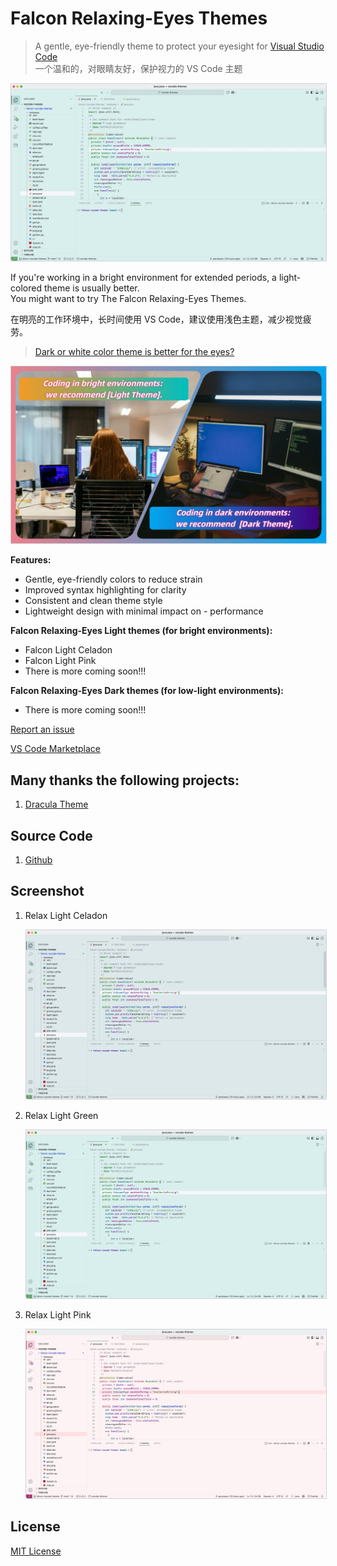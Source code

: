 # Falcon Relaxing-Eyes Themes

> A gentle, eye-friendly theme to protect your eyesight for [Visual Studio Code](https://code.visualstudio.com/) <br/>
> 一个温和的，对眼睛友好，保护视力的 VS Code 主题

<img src="./assets/light-green.jpg" alt="Falcon VS Code Themes" style="border: 1px solid #CED0D6;">

If you're working in a bright environment for extended periods, a light-colored theme is usually better.
<br/>
You might want to try The Falcon Relaxing-Eyes Themes.<br/>

在明亮的工作环境中，长时间使用 VS Code，建议使用浅色主题，减少视觉疲劳。<br/>

> <a href="https://ux.stackexchange.com/questions/53264/dark-or-white-color-theme-is-better-for-the-eyes">Dark or white color theme is better for the eyes?</a>
<img src="./assets/about.jpg" alt="Relax Green Light" style="border: 1px solid #CED0D6;">

**Features:**

- Gentle, eye-friendly colors to reduce strain
- Improved syntax highlighting for clarity
- Consistent and clean theme style
- Lightweight design with minimal impact on - performance

**Falcon Relaxing-Eyes Light themes (for bright environments):**

- Falcon Light Celadon
- Falcon Light Pink
- There is more coming soon!!!

**Falcon Relaxing-Eyes Dark themes (for low-light environments):**

- There is more coming soon!!!

<a href="https://github.com/panxiaoan/falcon-vscode-themes/issues">Report an issue</a>

[VS Code Marketplace](https://marketplace.visualstudio.com/VSCode)

## Many thanks the following projects:

1. [Dracula Theme](https://draculatheme.com/visual-studio-code)

## Source Code

1. [Github](https://github.com/panxiaoan/falcon-vscode-themes)

## Screenshot

1. Relax Light Celadon

    <img src="./assets/light-celadon.jpg" alt="Falcon Light Celadon" style="border: 1px solid #CED0D6;">

2. Relax Light Green

    <img src="./assets/light-green.jpg" alt="Falcon Light Green" style="border: 1px solid #CED0D6;">

3. Relax Light Pink

    <img src="./assets/light-pink.jpg" alt="Falcon Light Pink" style="border: 1px solid #CED0D6;">

## License

[MIT License](./LICENSE.txt)
